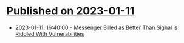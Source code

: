 # [Published on 2023-01-11](index.md)

* [2023-01-11, 16:40:00](https://it.slashdot.org/story/23/01/11/1524227/messenger-billed-as-better-than-signal-is-riddled-with-vulnerabilities?utm_source=rss1.0mainlinkanon&utm_medium=feed) - [Messenger Billed as Better Than Signal is Riddled With Vulnerabilities](https://it.slashdot.org/story/23/01/11/1524227/messenger-billed-as-better-than-signal-is-riddled-with-vulnerabilities?utm_source=rss1.0mainlinkanon&utm_medium=feed)
